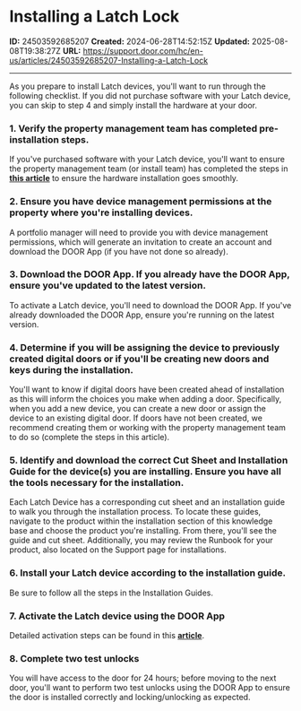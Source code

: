 # Installing a Latch Lock

**ID:** 24503592685207
**Created:** 2024-06-28T14:52:15Z
**Updated:** 2025-08-08T19:38:27Z
**URL:** https://support.door.com/hc/en-us/articles/24503592685207-Installing-a-Latch-Lock

---

<p>As you prepare to install Latch devices, you'll want to run through the following checklist. If you did not purchase software with your Latch device, you can skip to step 4 and simply install the hardware at your door.</p>
<h3 id="h_01J1FMV6239642Z6NVG46PRMKX">1. Verify the property management team has completed pre-installation steps.</h3>
<p>If you've purchased software with your Latch device, you'll want to ensure the property management team (or install team) has completed the steps in <a href="https://support.door.com/hc/en-us/articles/29529923018391-Bringing-your-Door-Property-or-Device-Online"><span class="wysiwyg-underline"><strong>this article</strong></span></a> to ensure the hardware installation goes smoothly.</p>
<h3 id="h_01J1FMV623E03P7M20WXWHQJ6K">2. Ensure you have device management permissions at the property where you're installing devices.</h3>
<p>A portfolio manager will need to provide you with device management permissions, which will generate an invitation to create an account and download the DOOR App (if you have not done so already). </p>
<h3 id="h_01J1FMV623H0ERVNNDKEFK8S3B">3. Download the DOOR App. If you already have the DOOR App, ensure you've updated to the latest version.</h3>
<p>To activate a Latch device, you'll need to download the DOOR App. If you've already downloaded the DOOR App, ensure you're running on the latest version. </p>
<h3 id="h_01J1FMV624EPSV613D6GVJFWZ0">4. Determine if you will be assigning the device to previously created digital doors or if you'll be creating new doors and keys during the installation.</h3>
<p>You'll want to know if digital doors have been created ahead of installation as this will inform the choices you make when adding a door. Specifically, when you add a new device, you can create a new door or assign the device to an existing digital door. If doors have not been created, we recommend creating them or working with the property management team to do so (complete the steps in this article). </p>
<h3 id="h_01J1FMV624Q3QYA55D2XWPX5X4">5. Identify and download the correct Cut Sheet and Installation Guide for the device(s) you are installing. Ensure you have all the tools necessary for the installation.</h3>
<p>Each Latch Device has a corresponding cut sheet and an installation guide to walk you through the installation process. To locate these guides, navigate to the product within the installation section of this knowledge base and choose the product you're installing. From there, you'll see the guide and cut sheet. Additionally, you may review the Runbook for your product, also located on the Support page for installations.</p>
<h3 id="h_01J1FMV624QNHG05WR4EDMR6WX">6. Install your Latch device according to the installation guide.</h3>
<p>Be sure to follow all the steps in the Installation Guides. </p>
<h3 id="h_01J1FMV624PS8ECYF7X7TNKDF9">7. Activate the Latch device using the DOOR App</h3>
<p>Detailed activation steps can be found in this <strong><a href="https://support.door.com/hc/en-us/articles/24508363357207-Activating-Devices-with-the-Door-App"><span class="wysiwyg-underline">article</span></a></strong>. </p>
<h3 id="h_01J1FMV624XNRQ7CYXQV330Q91">8. Complete two test unlocks</h3>
<p>You will have access to the door for 24 hours; before moving to the next door, you'll want to perform two test unlocks using the DOOR App to ensure the door is installed correctly and locking/unlocking as expected. </p>
